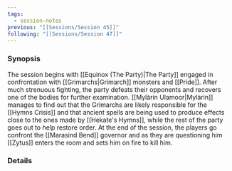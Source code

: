 ```yaml
---
tags:
  - session-notes
previous: "[[Sessions/Session 45]]"
following: "[[Sessions/Session 47]]"
---
```

### Synopsis
The session begins with [[Equinox (The Party)|The Party]] engaged in confrontation with [[Grimarchs|Grimarch]] monsters and [[Pride]]. After much strenuous fighting, the party defeats their opponents and recovers one of the bodies for further examination. [[Mylàrin Ulamoor|Mylàrin]] manages to find out that the Grimarchs are likely responsible for the [[Hymns Crisis]] and that ancient spells are being used to produce effects close to the ones made by [[Hekate's Hymns]], while the rest of the party goes out to help restore order. At the end of the session, the players go confront the [[Marasind Bend]] governor and as they are questioning him [[Zytus]] enters the room and sets him on fire to kill him. 

### Details

